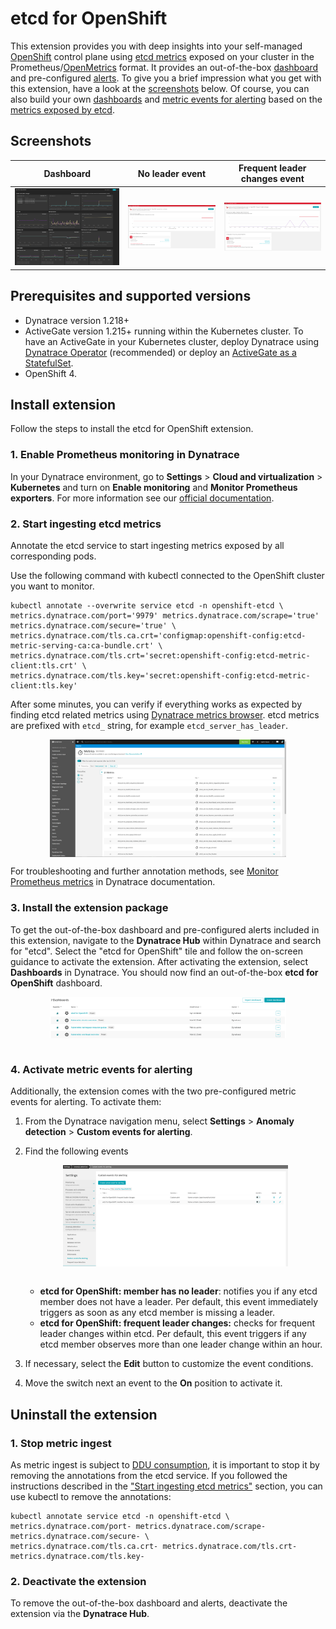 # etcd for OpenShift
This extension provides you with deep insights into your self-managed [OpenShift](https://www.openshift.com/) control plane using [etcd metrics](https://etcd.io/docs/current/metrics/) exposed on your cluster in the Prometheus/[OpenMetrics](https://github.com/OpenObservability/OpenMetrics) format. It provides an out-of-the-box [dashboard](#screenshots) and pre-configured [alerts](#screenshots). To give you a brief impression what you get with this extension, have a look at the [screenshots](#screenshots) below. Of course, you can also build your own [dashboards](https://www.dynatrace.com/support/help/shortlink/custom-dashboards) and [metric events for alerting](https://www.dynatrace.com/support/help/shortlink/metric-events-for-alerting) based on the [metrics exposed by etcd](https://etcd.io/docs/current/metrics/).

## <a name="screenshots"></a>Screenshots
Dashboard             |  No leader event | Frequent leader changes event
:-------------------------:|:-------------------------:|:-----:
<img src="docs/screenshots/etcd_for_openshift_dashboard_01.png" alt="screenshot dashboard 1" width="100%"/>  |  <img src="docs/screenshots/etcd_for_openshift_alert_01.png" alt="screenshot alert 1" width="100%"/> | <img src="docs/screenshots/etcd_for_openshift_alert_02.png" alt="screenshot alert 2" width="100%"/>

## <a name="permissions"></a> Prerequisites and supported versions

* Dynatrace version 1.218+
* ActiveGate version 1.215+ running within the Kubernetes cluster. To have an ActiveGate in your Kubernetes cluster, deploy Dynatrace using [Dynatrace Operator](https://www.dynatrace.com/support/help/shortlink/full-stack-dto-k8) (recommended) or deploy an [ActiveGate as a StatefulSet](https://www.dynatrace.com/support/help/shortlink/connect-kubernetes-clusters).
* OpenShift 4.


## Install extension

Follow the steps to install the etcd for OpenShift extension.

### 1. Enable Prometheus monitoring in Dynatrace
In your Dynatrace environment, go to **Settings** > **Cloud and virtualization** > **Kubernetes** and turn on **Enable monitoring** and **Monitor Prometheus exporters**. For more information see our [official documentation](https://www.dynatrace.com/support/help/shortlink/monitor-prometheus-metrics).

### <a name="ingestmetrics"></a> 2. Start ingesting etcd metrics
Annotate the etcd service to start ingesting metrics exposed by all corresponding pods. 

Use the following command with kubectl connected to the OpenShift cluster you want to monitor.

```
kubectl annotate --overwrite service etcd -n openshift-etcd \
metrics.dynatrace.com/port='9979' metrics.dynatrace.com/scrape='true' metrics.dynatrace.com/secure='true' \
metrics.dynatrace.com/tls.ca.crt='configmap:openshift-config:etcd-metric-serving-ca:ca-bundle.crt' \
metrics.dynatrace.com/tls.crt='secret:openshift-config:etcd-metric-client:tls.crt' \
metrics.dynatrace.com/tls.key='secret:openshift-config:etcd-metric-client:tls.key'
```
After some minutes, you can verify if everything works as expected by finding etcd related metrics using [Dynatrace metrics browser](https://www.dynatrace.com/support/help/shortlink/metrics-browser). etcd metrics are prefixed with `etcd_` string, for example `etcd_server_has_leader`. 

<img src="docs/screenshots/etcd_metrics.png" alt="list of dashboards" width="75%" style="margin:auto; display:block;"/>


For troubleshooting and further annotation methods, see [Monitor Prometheus metrics](https://www.dynatrace.com/support/help/shortlink/monitor-prometheus-metrics) in Dynatrace documentation.

### 3. Install the extension package
To get the out-of-the-box dashboard and pre-configured alerts included in this extension, navigate to the **Dynatrace Hub** within Dynatrace and search for "etcd". Select the "etcd for OpenShift" tile and follow the on-screen guidance to activate the extension. After activating the extension, select **Dashboards** in Dynatrace. You should now find an out-of-the-box **etcd for OpenShift** dashboard.

<img src="docs/screenshots/dashboard_list.png" alt="list of dashboards" width="75%" style="margin:auto; display:block;"/></br>

### 4. Activate metric events for alerting
Additionally, the extension comes with the two pre-configured metric events for alerting. To activate them:
1. From the Dynatrace navigation menu, select **Settings** > **Anomaly detection** > **Custom events for alerting**.
2. Find the following events

   <img src="docs/screenshots/alert_list.png" alt="list of dashboards" width="75%" style="margin:auto; display:block;"/></br>

   
   * **etcd for OpenShift: member has no leader**:  notifies you if any etcd member does not have a leader. Per default, this event immediately triggers as soon as any etcd member is missing a leader. 
   * **etcd for OpenShift: frequent leader changes:**  checks for frequent leader changes within etcd. Per default, this event triggers if any etcd member observes more than one leader change within an hour.
3. If necessary, select the **Edit** button to customize the event conditions.
4. Move the switch next an event to the **On** position to activate it.

## Uninstall the extension
### 1. Stop metric ingest
As metric ingest is subject to [DDU consumption](https://www.dynatrace.com/support/help/shortlink/monitor-prometheus-metrics#monitoring-consumption), it is important to stop it by removing the annotations from the etcd service. If you followed the instructions described in the ["Start ingesting etcd metrics"](#ingestmetrics) section, you can use kubectl to remove the annotations:
```
kubectl annotate service etcd -n openshift-etcd \
metrics.dynatrace.com/port- metrics.dynatrace.com/scrape- metrics.dynatrace.com/secure- \
metrics.dynatrace.com/tls.ca.crt- metrics.dynatrace.com/tls.crt- metrics.dynatrace.com/tls.key-
```
### 2. Deactivate the extension
To remove the out-of-the-box dashboard and alerts, deactivate the extension via the **Dynatrace Hub**.
